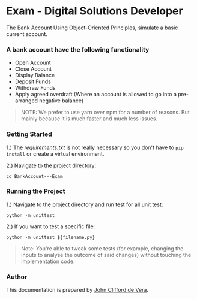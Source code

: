 # Exam - Digital Solutions Developer

The Bank Account Using Object-Oriented Principles, simulate a basic current account.

### A bank account have the following functionality

* Open Account
* Close Account 
* Display Balance
* Deposit Funds
* Withdraw Funds
* Apply agreed overdraft (Where an account is allowed to go into a pre-arranged negative balance) 

> NOTE: We prefer to use yarn over npm for a number of reasons. But mainly because it is much faster and much less issues.

### Getting Started

1.) The *requirements.txt* is not really necessary so you don't have to `pip install` or create a virtual environment.

2.) Navigate to the project directory:

`cd BankAccount---Exam`

### Running the Project

1.) Navigate to the project directory and run test for all unit test:

`python -m unittest`

2.) If you want to test a specific file:

`python -m unittest ${filename.py}`

> Note:
> You're able to tweak some tests (for example, changing the inputs to analyse the outcome of said changes) without touching the implementation code.

### Author

This documentation is prepared by [John Clifford de Vera](https://github.com/jayzyaj).